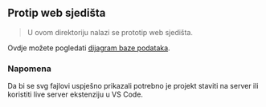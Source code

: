 ## Protip web sjedišta

> U ovom direktoriju nalazi se prototip web sjedišta.

Ovdje možete pogledati [dijagram baze podataka](https://dev.mysql.com/doc/employee/en/sakila-structure.html).

### Napomena
Da bi se svg fajlovi uspješno prikazali potrebno je projekt staviti na server ili koristiti live server ekstenziju u VS Code.
